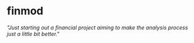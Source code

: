 # finmod

*"Just starting out a financial project aiming to make the analysis process just a little bit better."*
